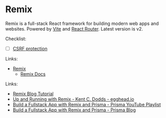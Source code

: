 # Remix

Remix is a full-stack React framework for building modern web apps and websites. Powered by [Vite](vite.md) and [React Router](react-router.md). Latest version is v2.

Checklist:

- [ ] [CSRF protection](https://github.com/sergiodxa/remix-utils?tab=readme-ov-file#csrf)

Links:

- [Remix](https://remix.run)
  - [Remix Docs](https://remix.run/docs)

Links:

- [Remix Blog Tutorial](http://remix.run/docs/en/main/tutorials/blog)
- [Up and Running with Remix - Kent C. Dodds - egghead.io](https://egghead.io/courses/up-and-running-with-remix-b82b6bb6)
- [Build a Fullstack App with Remix and Prisma - Prisma YouTube Playlist](https://youtube.com/watch?v=4tXGRe5CDDg&list=PLn2e1F9Rfr6kPDIAbfkOxgDLf4N3bFiMn)
- [Build a Fullstack App with Remix and Prisma - Prisma Blog](https://prisma.io/blog/fullstack-remix-prisma-mongodb-1-7D0BfTXBmB6r)
